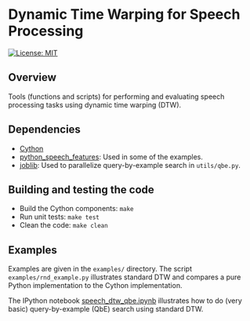 Dynamic Time Warping for Speech Processing
==========================================

[![License: MIT](https://img.shields.io/badge/License-MIT-blue.svg)](license.md)


Overview
--------
Tools (functions and scripts) for performing and evaluating speech processing
tasks using dynamic time warping (DTW).


Dependencies
------------
- [Cython](http://cython.org/)
- [python_speech_features](http://github.com/jameslyons/python_speech_features):
  Used in some of the examples.
- [joblib](https://pythonhosted.org/joblib/): Used to parallelize
  query-by-example search in `utils/qbe.py`.


Building and testing the code
-----------------------------
- Build the Cython components: `make`
- Run unit tests: `make test`
- Clean the code: `make clean`


Examples
--------
Examples are given in the `examples/` directory. The script
`examples/rnd_example.py` illustrates standard DTW and compares a pure Python
implementation to the Cython implementation.

The IPython notebook [speech_dtw_qbe.ipynb](examples/speech_dtw_qbe.ipynb)
illustrates how to do (very basic) query-by-example (QbE) search using standard
DTW.
